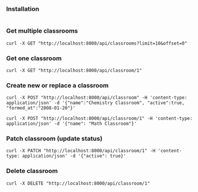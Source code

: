 ### Installation
```shell
```

### Get multiple classrooms
```shell
curl -X GET "http://localhost:8000/api/classrooms?limit=10&offset=0"
```

### Get one classroom
```shell
curl -X GET "http://localhost:8000/api/classroom/1"
```

### Create new or replace a classroom
```shell
curl -X POST "http://localhost:8000/api/classroom" -H 'content-type: application/json' -d '{"name":"Chemistry Classroom", "active":true, "formed_at":"2008-01-20"}'
```
```shell
curl -X POST "http://localhost:8000/api/classroom/1" -H 'content-type: application/json' -d '{"name": "Math Classroom"}'
```

### Patch classroom (update status)
```shell
curl -X PATCH "http://localhost:8000/api/classroom/1" -H 'content-type: application/json' -d '{"active": true}'
```

### Delete classroom
```shell
curl -X DELETE "http://localhost:8000/api/classroom/1"
```
